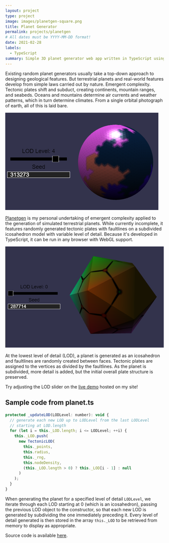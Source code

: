 ```yaml
---
layout: project
type: project
image: images/planetgen-square.png
title: Planet Generator
permalink: projects/planetgen
# All dates must be YYYY-MM-DD format!
date: 2021-02-28
labels:
  - TypeScript
summary: Simple 3D planet generator web app written in TypeScript using Babylon.js as a frontend.
---
```


Existing random planet generators usually take a top-down approach to designing geological features. But terrestrial planets and real-world features develop from simple laws carried out by nature. Emergent complexity. Tectonic plates shift and subduct, creating continents, mountain ranges, and seabeds. Oceans and mountains determine air currents and weather patterns, which in turn determine climates. From a single orbital photograph of earth, all of this is laid bare.

![screenshot](/images/planetgen-screenshot.png)

[Planetgen](http://connectiveunconscious.com/planetgen/) is my personal undertaking of emergent complexity applied to the generation of simulated terrestrial planets. While currently incomplete, it features randomly generated tectonic plates with faultlines on a subdivided icosahedron model with variable level of detail. Because it's developed in TypeScript, it can be run in any browser with WebGL support.  

![screenshot](/images/planetgen-lod0.png)

At the lowest level of detail (LOD), a planet is generated as an icosahedron and faultlines are randomly created between faces. Tectonic plates are assigned to the vertices as divided by the faultlines. As the planet is subdivided, more detail is added, but the initial overall plate structure is preserved. 

Try adjusting the LOD slider on the [live demo](http://connectiveunconscious.com/planetgen/) hosted on my site!  

## Sample code from **planet.ts**
```js
protected _updateLOD(LODLevel: number): void {
  // generate each new LOD up to LODLevel from the last LODLevel
  // starting at LOD.length
  for (let i = this._LOD.length; i <= LODLevel; ++i) {
    this._LOD.push(
      new TectonicLOD(
        this._points,
        this.radius,
        this._rng,
        this.nodeDensity,
        (this._LOD.length > 0) ? this._LOD[i - 1] : null
      )
    );
  }
}
```
When generating the planet for a specified level of detail `LODLevel`, we iterate through each LOD starting at 0 (which is an icosahedron), passing the previous LOD object to the constructor, so that each new LOD is generated by subdividing the one immediately preceding it. Every level of detail generated is then stored in the array `this._LOD` to be retrieved from memory to display as appropriate.  

Source code is available [here](https://github.com/believeinlain/planetgen-js).  
